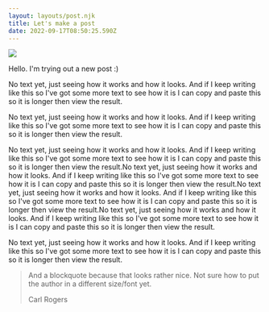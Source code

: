 ```yaml
---
layout: layouts/post.njk
title: Let's make a post
date: 2022-09-17T08:50:25.590Z
---
```

![](/images/aaron-burden-265916-unsplash.jpg)

H﻿ello. I'm trying out a new post :)

N﻿o text yet, just seeing how it works and how it looks. And if I keep writing like this so I've got some more text to see how it is I can copy and paste this so it is longer then view the result.

N﻿o text yet, just seeing how it works and how it looks. And if I keep writing like this so I've got some more text to see how it is I can copy and paste this so it is longer then view the result.

N﻿o text yet, just seeing how it works and how it looks. And if I keep writing like this so I've got some more text to see how it is I can copy and paste this so it is longer then view the result.N﻿o text yet, just seeing how it works and how it looks. And if I keep writing like this so I've got some more text to see how it is I can copy and paste this so it is longer then view the result.N﻿o text yet, just seeing how it works and how it looks. And if I keep writing like this so I've got some more text to see how it is I can copy and paste this so it is longer then view the result.N﻿o text yet, just seeing how it works and how it looks. And if I keep writing like this so I've got some more text to see how it is I can copy and paste this so it is longer then view the result.

N﻿o text yet, just seeing how it works and how it looks. And if I keep writing like this so I've got some more text to see how it is I can copy and paste this so it is longer then view the result.

> A﻿nd a blockquote because that looks rather nice. Not sure how to put the author in a different size/font yet. 
>
> C﻿arl Rogers